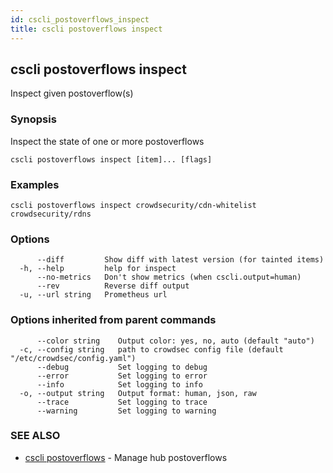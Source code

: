 ```yaml
---
id: cscli_postoverflows_inspect
title: cscli postoverflows inspect
---
```

## cscli postoverflows inspect

Inspect given postoverflow(s)

### Synopsis

Inspect the state of one or more postoverflows

```
cscli postoverflows inspect [item]... [flags]
```

### Examples

```
cscli postoverflows inspect crowdsecurity/cdn-whitelist crowdsecurity/rdns
```

### Options

```
      --diff         Show diff with latest version (for tainted items)
  -h, --help         help for inspect
      --no-metrics   Don't show metrics (when cscli.output=human)
      --rev          Reverse diff output
  -u, --url string   Prometheus url
```

### Options inherited from parent commands

```
      --color string    Output color: yes, no, auto (default "auto")
  -c, --config string   path to crowdsec config file (default "/etc/crowdsec/config.yaml")
      --debug           Set logging to debug
      --error           Set logging to error
      --info            Set logging to info
  -o, --output string   Output format: human, json, raw
      --trace           Set logging to trace
      --warning         Set logging to warning
```

### SEE ALSO

* [cscli postoverflows](/cscli/cscli_postoverflows.md)	 - Manage hub postoverflows

